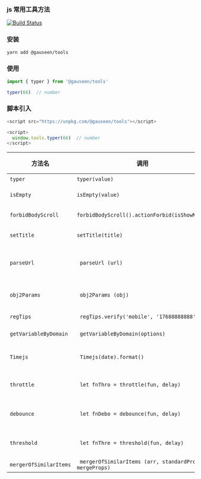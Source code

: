 ### js 常用工具方法

[![Build Status](https://travis-ci.org/gauseen/tools.svg?branch=prod)](https://travis-ci.org/gauseen/tools)

### 安装
```sh
yarn add @gauseen/tools
```

### 使用
```js
import { typer } from '@gauseen/tools'

typer(66)  // number
```

### 脚本引入
```js
<script src="https://unpkg.com/@gauseen/tools"></script>

<script>
  window.tools.typer(66)  // number
</script>
```

| 方法名 | 调用 | 参数类型 | 默认参数 | 说明 |
|-------|-------|---------|-------|-------|
| `typer` | `typer(value)` | `any` | - | 获取数据具体类型 |
| `isEmpty` | `isEmpty(value)` | `any` | - | 判断所有数据类型是否为空 |
| `forbidBodyScroll` | `forbidBodyScroll().actionForbid(isShowMask)` | `Boolean` | - | 禁止body滚动，解决弹出蒙层滑动穿透问题 |
| `setTitle` | `setTitle(title)` | `String` | - | 设置页面 title，单页面应用，兼容 title 问题 |
| `parseUrl` | ` parseUrl (url)` | `String or null` | `current url` | 解析链接中的数据 `http://example/api?name=hello&msg=world => { name: 'hello', msg: 'world' }` |
| `obj2Params` | ` obj2Params (obj)` | `Object or null` | - | 对象转 form 数据 `{ name: 'hello', msg: 'world' } => name=hello&msg=world` |
| `regTips` | ` regTips.verify('mobile', '17688888888')` | `type, value` | - | 正则判断 |
| `getVariableByDomain` | ` getVariableByDomain(options)` | `Object` | - | 根据不同域名，获取不同变量 |
| `Timejs` | ` Timejs(date).format()` | - | `new Date()&YYYY-MM-DD HH:mm:ss` | 日期格式化 |
| `throttle` | ` let fnThro = throttle(fun, delay)` | - | - | 节流函数(初始执行一次，一定时间内必定执行一次) |
| `debounce` | ` let fnDebo = debounce(fun, delay)` | - | - | 防抖函数(一定时间内不再次调用，执行一次) |
| `threshold` | ` let fnThre = threshold(fun, delay)` | - | - | 禁止频繁操作函数(第一次立即执行，delay 毫秒之后执行一次) |
| `mergerOfSimilarItems` | ` mergerOfSimilarItems (arr, standardProps, mergeProps)` | - | - | 合并同类项 |
